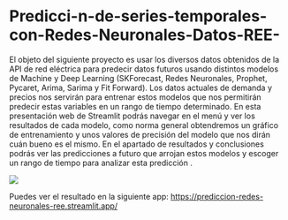 # Predicci-n-de-series-temporales-con-Redes-Neuronales-Datos-REE-
El objeto del siguiente proyecto es usar los diversos datos obtenidos de la API de red eléctrica para predecir datos futuros usando distintos modelos de Machine y Deep Learning (SKForecast, Redes Neuronales, Prophet, Pycaret, Arima, Sarima y Fit Forward). Los datos actuales de demanda y precios nos servirán para entrenar estos modelos que nos permitirán predecir estas variables en un rango de tiempo determinado. En esta presentación web de Streamlit podrás navegar en el menú y ver los resultados de cada modelo, como norma general obtendremos un gráfico de entrenamiento y unos valores de precisión del modelo que nos dirán cuán bueno es el mismo. En el apartado de resultados y conclusiones podrás ver las predicciones a futuro que arrojan estos modelos y escoger un rango de tiempo para analizar esta predicción .

![]([https://github.com/Your_Repository_Name/Your_GIF_Name.gif](https://github.com/Dande8719/Predicci-n-de-series-temporales-con-Redes-Neuronales-Datos-REE-/blob/main/Streamlit_REE.gif))

Puedes ver el resultado en la siguiente app: https://prediccion-redes-neuronales-ree.streamlit.app/
